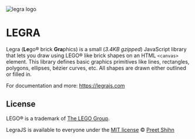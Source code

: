 ![legra logo](https://legrajs.com/images/logo.png)

# LEGRA

Legra (**Le**go® brick **Gra**phics) is a small (*3.4KB gzipped*) JavaScript library that lets you draw using LEGO® like brick shapes on an HTML `<canvas>` element. This library defines basic graphics primitives like lines, rectangles, polygons, ellipses, bézier curves, etc. All shapes are drawn either outlined or filled in.

For documentation and more: https://legrajs.com

## License

LEGO® is a trademark of [The LEGO Group](https://www.lego.com/en-us/aboutus/lego-group/the-lego-brand/).

LegraJS is available to everyone under the [MIT license](https://github.com/pshihn/legra/blob/master/LICENSE) © [Preet Shihn](https://twitter.com/preetster)

